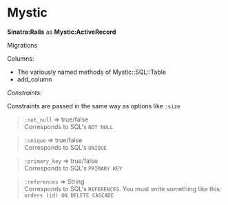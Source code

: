 Mystic
===

**Sinatra:Rails** as **Mystic:ActiveRecord**

Migrations

Columns:
- The variously named methods of Mystic::SQL::Table
- add_column


*Constraints:*

Constraints are passed in the same way as options like `:size`

>`:not_null` => true/false<br />
> Corresponds to SQL's `NOT NULL`

>`:unique` => true/false<br />
> Corresponds to SQL's `UNIQUE`

>`:primary_key` => true/false<br />
> Corresponds to SQL's `PRIMARY KEY`

>`:references` => String<br />
> Corresponds to SQL's `REFERENCES`. You must write something like this: `orders (id) ON DELETE CASCADE`






